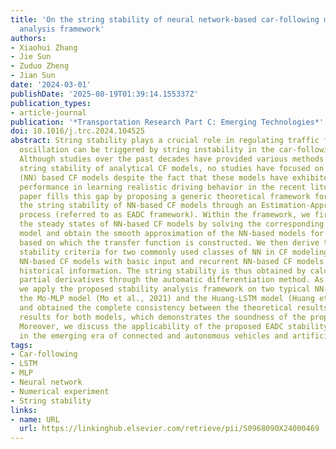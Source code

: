 ```yaml
---
title: 'On the string stability of neural network-based car-following models: A generic
  analysis framework'
authors:
- Xiaohui Zhang
- Jie Sun
- Zuduo Zheng
- Jian Sun
date: '2024-03-01'
publishDate: '2025-08-19T01:39:14.155337Z'
publication_types:
- article-journal
publication: '*Transportation Research Part C: Emerging Technologies*'
doi: 10.1016/j.trc.2024.104525
abstract: String stability plays a crucial role in regulating traffic flow, as traffic
  oscillation can be triggered by string instability in the car-following (CF) behavior.
  Although studies over the past decades have provided various methods for analyzing
  string stability of analytical CF models, no studies have focused on neural network
  (NN) based CF models despite the fact that these models have exhibited remarkable
  performance in learning realistic driving behavior in the recent literature. This
  paper fills this gap by proposing a generic theoretical framework for analyzing
  the string stability of NN-based CF models through an Estimation-Approximation-Derivation-Calculation
  process (referred to as EADC framework). Within the framework, we first estimate
  the steady states of NN-based CF models by solving the corresponding optimization
  model and obtain the smooth approximation of the NN-based models for linearization,
  based on which the transfer function is constructed. We then derive the general
  stability criteria for two commonly used classes of NN in CF modeling, i.e., feedforward
  NN-based CF models with basic input and recurrent NN-based CF models with multi-step
  historical information. The string stability is thus obtained by calculating the
  partial derivatives through the automatic differentiation method. As two case studies,
  we apply the proposed stability analysis framework on two typical NN-based CF models,
  the Mo-MLP model (Mo et al., 2021) and the Huang-LSTM model (Huang et al., 2018),
  and obtained the complete consistency between the theoretical results and the simulation
  results for both models, which demonstrates the soundness of the proposed EADC framework.
  Moreover, we discuss the applicability of the proposed EADC stability analysis framework
  in the emerging era of connected and autonomous vehicles and artificial intelligence.
tags:
- Car-following
- LSTM
- MLP
- Neural network
- Numerical experiment
- String stability
links:
- name: URL
  url: https://linkinghub.elsevier.com/retrieve/pii/S0968090X24000469
---
```

